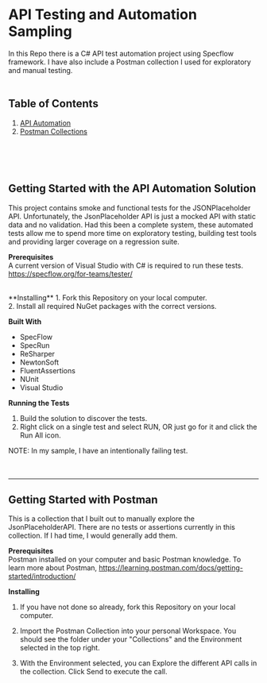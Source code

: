 # API Testing and Automation Sampling
In this Repo there is a C# API test automation project using Specflow framework.  I have also include a Postman collection I used for exploratory and manual testing.
<br>
<br>
 

## Table of Contents
1. [ API Automation ](#API)
2. [ Postman Collections](#postman)
<br>
<br>
<br>
<a name="API"></a>

## Getting Started with the API Automation Solution
This project contains smoke and functional tests for the JSONPlaceholder API.  Unfortunately, 
the JsonPlaceholder API is just a mocked API with static data and no validation.
Had this been a complete system, these automated tests allow me to spend more time 
on exploratory testing, building test tools and providing larger coverage on a regression suite.
<br>

**Prerequisites**<br>A current version of Visual Studio with C# is required to run these tests.
<br>
https://specflow.org/for-teams/tester/

<br>
**Installing**
1. Fork this Repository on your local computer.
<br>
2. Install all required NuGet packages with the correct versions.
<br>

**Built With**
- SpecFlow
- SpecRun
- ReSharper
- NewtonSoft
- FluentAssertions
- NUnit
- Visual Studio

**Running the Tests**
1. Build the solution to discover the tests.
2. Right click on a single test and select RUN, OR just go for it and click the Run All icon.

NOTE: In my sample, I have an intentionally failing test.
<br>
<br>
<br>

---------------------------------

<a name="postman"></a>

## Getting Started with Postman
This is a collection that I built out to manually explore the JsonPlaceholderAPI.  There are no tests or assertions currently in this collection.  If I had time, I would generally
add them.

**Prerequisites**<br>Postman installed on your computer and basic Postman knowledge. To learn more about Postman, https://learning.postman.com/docs/getting-started/introduction/

**Installing**
1. If you have not done so already, fork this Repository on your local computer.

2. Import the Postman Collection into your personal Workspace.  You should see the folder under your "Collections" and the Environment selected in the top right.

3. With the Environment selected, you can Explore the different API calls in the collection.  Click Send to execute the call.
